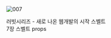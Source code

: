 ![007](https://github.com/user-attachments/assets/8092a6cb-effc-45e4-8f87-568f3e76c306)

러빗시리즈 - 새로 나온 웹개발의 시작 스벨트<br>
7장 스벨트 props
